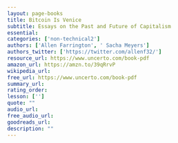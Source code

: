 ```yaml
---
layout: page-books
title: Bitcoin Is Venice
subtitle: Essays on the Past and Future of Capitalism
essential: 
categories: ['non-technical2']
authors: ['Allen Farrington', ' Sacha Meyers']
authors_twitter: ['https://twitter.com/allenf32/']
resource_url: https://www.uncerto.com/book-pdf
amazon_url: https://amzn.to/39qRrvP
wikipedia_url: 
free_url: https://www.uncerto.com/book-pdf
summary_url: 
rating_order: 
lesson: ['']
quote: ""
audio_url: 
free_audio_url: 
goodreads_url: 
description: ""
---
```

